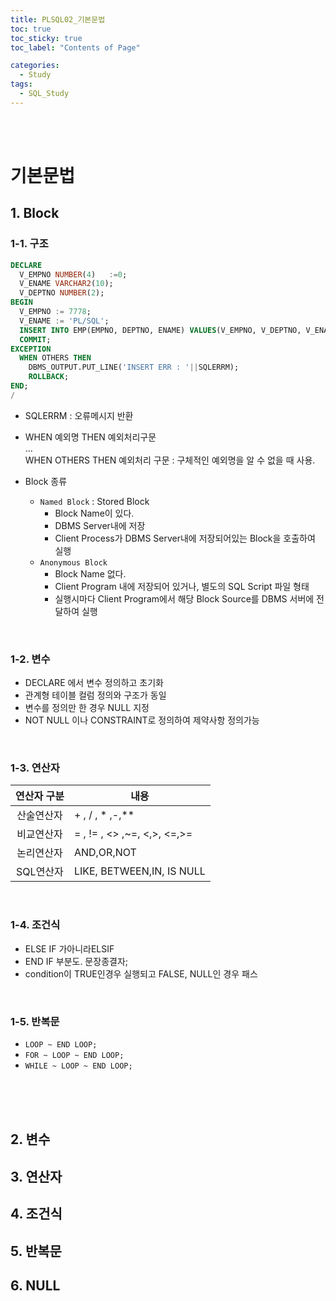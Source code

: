```yaml
---
title: PLSQL02_기본문법
toc: true
toc_sticky: true
toc_label: "Contents of Page"

categories:
  - Study
tags:
  - SQL_Study
---
```


<br><br>

# 기본문법
## 1. Block
### 1-1. 구조

```sql
DECLARE
  V_EMPNO NUMBER(4)   :=0;
  V_ENAME VARCHAR2(10);
  V_DEPTNO NUMBER(2);
BEGIN
  V_EMPNO := 7778;
  V_ENAME := 'PL/SQL';
  INSERT INTO EMP(EMPNO, DEPTNO, ENAME) VALUES(V_EMPNO, V_DEPTNO, V_ENAME);
  COMMIT;
EXCEPTION
  WHEN OTHERS THEN
    DBMS_OUTPUT.PUT_LINE('INSERT ERR : '||SQLERRM);
    ROLLBACK;
END;
/
```

- SQLERRM : 오류메시지 반환
- WHEN 예외명 THEN 예외처리구문<br>...<br>WHEN OTHERS THEN 예외처리 구문 : 구체적인 예외명을 알 수 없을 때 사용.

- Block 종류
  * `Named Block` : Stored Block
    + Block Name이 있다.
    + DBMS Server내에 저장
    + Client Process가 DBMS Server내에 저장되어있는 Block을 호출하여 실행 
  * `Anonymous Block` 
    + Block Name 없다.
    + Client Program 내에 저장되어 있거나, 별도의 SQL Script 파일 형태
    + 실행시마다 Client Program에서 해당 Block Source를 DBMS 서버에 전달하여 실행 

<br>

### 1-2. 변수
- DECLARE 에서 변수 정의하고 초기화
- 관계형 테이블 컬럼 정의와 구조가 동일
- 변수를 정의만 한 경우 NULL 지정
- NOT NULL 이나 CONSTRAINT로 정의하여 제약사항 정의가능

<br>

### 1-3. 연산자
| 연산자 구분 | 내용 |
|:---:|---|
| 산술연산자 | + , / , \* ,-,\*\* |
| 비교연산자 | = , != , <> ,~=, <,>, <=,>= |
| 논리연산자 | AND,OR,NOT |
| SQL연산자 | LIKE, BETWEEN,IN, IS NULL |

<br>

### 1-4. 조건식
- ELSE IF 가아니라ELSIF
- END IF 부분도.   문장종결자; 
- condition이 TRUE인경우 실행되고 FALSE, NULL인 경우 패스

<br>

### 1-5. 반복문
- `LOOP ~ END LOOP;`
- `FOR ~ LOOP ~ END LOOP;`
- `WHILE ~ LOOP ~ END LOOP;`

<br><br><br>

## 2. 변수
## 3. 연산자
## 4. 조건식
## 5. 반복문
## 6. NULL
